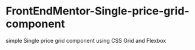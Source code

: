 # FrontEndMentor-Single-price-grid-component
simple Single price grid component using CSS Grid and Flexbox
